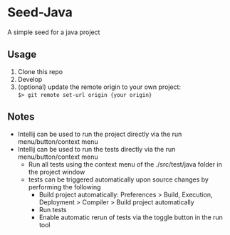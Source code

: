 # Seed-Java
A simple seed for a java project

## Usage
1) Clone this repo
2) Develop
2) (optional) update the remote origin to your own project: <br>```$> git remote set-url origin {your origin}```

## Notes
* Intellij can be used to run the project directly via the run menu/button/context menu
* Intellij can be used to run the tests directly via the run menu/button/context menu
    * Run all tests using the context menu of the ./src/test/java folder in the project window
    * tests can be triggered automatically upon source changes by performing the following
        * Build project automatically: Preferences > Build, Execution, Deployment > Compiler > Build project automatically
        * Run tests
        * Enable automatic rerun of tests via the toggle button in the run tool